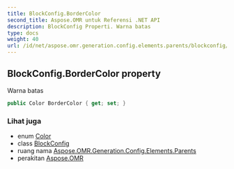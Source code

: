 ```yaml
---
title: BlockConfig.BorderColor
second_title: Aspose.OMR untuk Referensi .NET API
description: BlockConfig Properti. Warna batas
type: docs
weight: 40
url: /id/net/aspose.omr.generation.config.elements.parents/blockconfig/bordercolor/
---
```

## BlockConfig.BorderColor property

Warna batas

```csharp
public Color BorderColor { get; set; }
```

### Lihat juga

* enum [Color](../../../aspose.omr.generation/color/)
* class [BlockConfig](../)
* ruang nama [Aspose.OMR.Generation.Config.Elements.Parents](../../blockconfig/)
* perakitan [Aspose.OMR](../../../)


